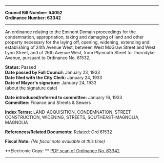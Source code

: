 * * * * *  
  
**Council Bill Number: [](#h0)[](#h2)54052**   
**Ordinance Number: 63342**  
  
* * * * *  
  
An ordinance relating to the Eminent Domain proceedings for the condemnation, appropriation, taking and damaging of land and other property necessary for the laying off, opening, widening, extending and establishing of 24th Avenue West, between West McGraw Street and West Lynn Street, and of 26th Avenue West, from Plymouth Street to Thorndyke Avenue, pursuant to Ordinance No. 61532.  
  
**Status:** Passed   
**Date passed by Full Council:** January 23, 1933   
**Date filed with the City Clerk:** January 24, 1933   
**Date of Mayor's signature:** January 24, 1933   
[(about the signature date)](/~public/approvaldate.htm)   
  
  
**Date introduced/referred to committee:** January 16, 1933   
**Committee:** Finance and Streets & Sewers   
  
**Index Terms:** LAND-ACQUISITION, CONDEMNATION, STREET-CONSTRUCTION, WIDENING, STREETS, SOUTHEAST-MAGNOLIA, MAGNOLIA  
  
**References/Related Documents:** Related: Ord 61532  
  
**Fiscal Note:** *(No fiscal note available at this time)*  
  
**Electronic Copy: ** [PDF scan of Ordinance No. 63342](/~archives/Ordinances/Ord_63342.pdf)  
  
* * * * *  
